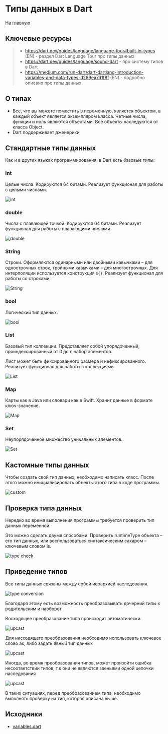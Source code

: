 # Типы данных в Dart
[На главную](../dart.MD)

## Ключевые ресурсы
> - https://dart.dev/guides/language/language-tour#built-in-types (EN) - раздел Dart Language Tour про типы данных
> - https://dart.dev/guides/language/sound-dart - про систему типов в Dart
> - https://medium.com/run-dart/dart-dartlang-introduction-variables-and-data-types-d269ea7d1f8f (EN) - подробно описано про типы данных

## О типах
- Все, что вы можете поместить в переменную, является объектом, а каждый объект является экземпляром класса. 
Четные числа, функции и ноль являются объектами. Все объекты наследуются от класса Object.
- Dart поддерживает дженерики

## Стандартные типы данных
Как и в других языках программирования, в Dart есть базовые типы:

### int
Целые числа. Кодируются 64 битами. Реализует функционал для работы с целыми числами.

![int](datatypes_sampple_1.png)

### double
Числа с плавающей точкой. Кодируются 64 битами. Реализует функционал для работы с плавающими числами.

![double](datatypes_sampple_2.png)

### String
Строки. Оформляются одинарными или двойными кавычками – для однострочных строк, тройными кавычками – для
многострочных. Для интерполяции используется конструкция `${}`. Реализует функционал для работы со строками.

![String](datatypes_sampple_3.png)

### bool

Логический тип данных.

![bool](datatypes_sampple_4.png)

### List
Базовый тип коллекции. Представляет собой упорядоченный, проиндексированный от 0 до n набор элементов.

Лист может быть фиксированного размера и нефиксированного. Реализует функционал для работы с коллекциями.

![List](datatypes_sampple_5.png)

### Map
Карты как в Java или словари как в  Swift. Хранит данные в формате ключ-значение.

![Map](datatypes_sampple_6.png)

### Set 
Неупорядоченное множество уникальных элементов.

![Set](datatypes_sampple_7.png)

## Кастомные типы данных

Чтобы создать свой тип данных, необходимо написать класс.
После этого можно инициализировать объекты этого типа в коде программы.

![custom](datatypes_sampple_8.png)

## Проверка типа данных

Нередко во время выполнения программы требуется проверить тип данных переменной.

Это можно сделать двумя способами. Проверить runtimeType объекта – его тип данных,
или воспользоваться синтаксическим сахаром – ключевым словом is.

![type check](datatypes_sampple_9.png) 

## Приведение типов

Все типы данных связаны между собой иерархией наследования.

![type conversion](datatypes_sample_10.png) 

Благодаря этому есть возможность преобразовывать дочерний типы к родительским и наоборот.

Восходящее преобразование типа происходит автоматически.

![upcast](datatypes_sample_11.png) 

Для нисходящего преобразования необходимо использовать ключевое слово as, либо задать явный тип данных

![upcast](datatypes_sample_12.png)

Иногда, во время преобразования типов, может произойти ошибка несоответствии типов,
т.к они не являются звеньями одной цепочки наследования

![upcast](datatypes_sample_13.png)

В таких ситуациях, перед преобразованием типа, необходимо выполнять проверку на тип, которая описана выше. 

## Исходники
- [variables.dart](data_types.dart)